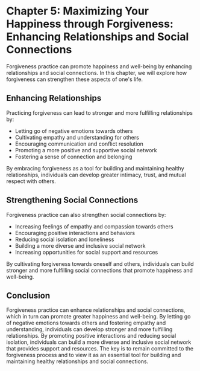 Chapter 5: Maximizing Your Happiness through Forgiveness: Enhancing Relationships and Social Connections
========================================================================================================

Forgiveness practice can promote happiness and well-being by enhancing relationships and social connections. In this chapter, we will explore how forgiveness can strengthen these aspects of one's life.

Enhancing Relationships
-----------------------

Practicing forgiveness can lead to stronger and more fulfilling relationships by:

* Letting go of negative emotions towards others
* Cultivating empathy and understanding for others
* Encouraging communication and conflict resolution
* Promoting a more positive and supportive social network
* Fostering a sense of connection and belonging

By embracing forgiveness as a tool for building and maintaining healthy relationships, individuals can develop greater intimacy, trust, and mutual respect with others.

Strengthening Social Connections
--------------------------------

Forgiveness practice can also strengthen social connections by:

* Increasing feelings of empathy and compassion towards others
* Encouraging positive interactions and behaviors
* Reducing social isolation and loneliness
* Building a more diverse and inclusive social network
* Increasing opportunities for social support and resources

By cultivating forgiveness towards oneself and others, individuals can build stronger and more fulfilling social connections that promote happiness and well-being.

Conclusion
----------

Forgiveness practice can enhance relationships and social connections, which in turn can promote greater happiness and well-being. By letting go of negative emotions towards others and fostering empathy and understanding, individuals can develop stronger and more fulfilling relationships. By promoting positive interactions and reducing social isolation, individuals can build a more diverse and inclusive social network that provides support and resources. The key is to remain committed to the forgiveness process and to view it as an essential tool for building and maintaining healthy relationships and social connections.

